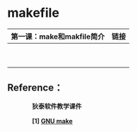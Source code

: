 # makefile
| 第一课：make和makfile简介 | 链接 |
| :-----------------------: | ---- |
|                           |      |
|                           |      |
|                           |      |
|                           |      |
|                           |      |
|                           |      |
|                           |      |
|                           |      |
|                           |      |

## Reference：

　　　　**狄泰软件教学课件**

　　　　**[1] [GNU make](https://www.gnu.org/software/make/manual/make.html#Overview)**